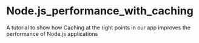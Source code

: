 # Node.js_performance_with_caching
A tutorial to show how Caching at the right points in our app improves the performance of Node.js applications
